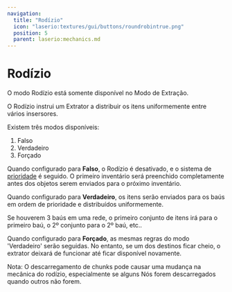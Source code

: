 ```yaml
---
navigation:
  title: "Rodízio"
  icon: "laserio:textures/gui/buttons/roundrobintrue.png"
  position: 5
  parent: laserio:mechanics.md
---
```


# Rodízio

O modo Rodízio está somente disponível no Modo de Extração.

O Rodízio instrui um Extrator a distribuir os itens uniformemente entre vários insersores.

Existem três modos disponíveis:
1. Falso
2. Verdadeiro
3. Forçado

Quando configurado para **Falso**, o Rodízio é desativado, e o sistema de [prioridade](./priority.md) é seguido. O primeiro inventário será preenchido completamente antes dos objetos serem enviados para o próximo inventário.

Quando configurado para **Verdadeiro**, os itens serão enviados para os baús em ordem de prioridade e distribuídos uniformemente.

Se houverem 3 baús em uma rede, o primeiro conjunto de itens irá para o primeiro baú, o 2º conjunto para o 2º baú, etc..

Quando configurado para **Forçado**, as mesmas regras do modo 'Verdadeiro' serão seguidas. No entanto, se um dos destinos ficar cheio, o extrator deixará de funcionar até ficar disponível novamente.

Nota: O descarregamento de chunks pode causar uma mudança na mecânica do rodízio, especialmente se alguns Nós forem descarregados quando outros não forem.

